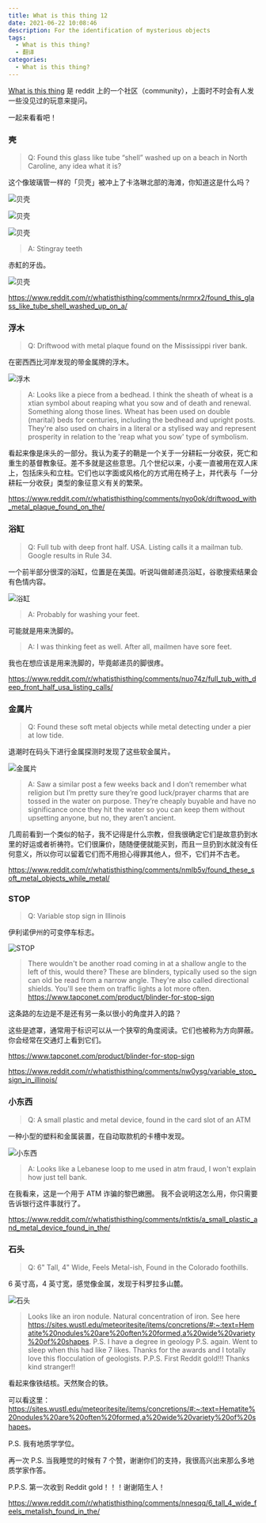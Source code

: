 ```yaml
---
title: What is this thing 12
date: 2021-06-22 10:08:46
description: For the identification of mysterious objects
tags:  
  - What is this thing?
  - 翻译
categories:
  - What is this thing?
---
```

[What is this thing](https://www.reddit.com/r/whatisthisthing/) 是 reddit 上的一个社区（community），上面时不时会有人发一些没见过的玩意来提问。

一起来看看吧！

<!-- more -->

### 壳

> Q: Found this glass like tube “shell” washed up on a beach in North Caroline, any idea what it is?

这个像玻璃管一样的「贝壳」被冲上了卡洛琳北部的海滩，你知道这是什么吗？

![贝壳](https://cdn.jsdelivr.net/gh/AemonCao/AemonCao.github.io@source/source/_posts/whatisthisthing-12/贝壳1.jpg)

![贝壳](https://cdn.jsdelivr.net/gh/AemonCao/AemonCao.github.io@source/source/_posts/whatisthisthing-12/贝壳2.jpg)

![贝壳](https://cdn.jsdelivr.net/gh/AemonCao/AemonCao.github.io@source/source/_posts/whatisthisthing-12/贝壳3.jpg)

> A: Stingray teeth

赤魟的牙齿。

![贝壳](https://cdn.jsdelivr.net/gh/AemonCao/AemonCao.github.io@source/source/_posts/whatisthisthing-12/贝壳4.jpg)

<https://www.reddit.com/r/whatisthisthing/comments/nrmrx2/found_this_glass_like_tube_shell_washed_up_on_a/>

### 浮木

> Q: Driftwood with metal plaque found on the Mississippi river bank.

在密西西比河岸发现的带金属牌的浮木。

![浮木](https://cdn.jsdelivr.net/gh/AemonCao/AemonCao.github.io@source/source/_posts/whatisthisthing-12/浮木.jpg)

> A: Looks like a piece from a bedhead. I think the sheath of wheat is a xtian symbol about reaping what you sow and of death and renewal. Something along those lines. Wheat has been used on double (marital) beds for centuries, including the bedhead and upright posts. They're also used on chairs in a literal or a stylised way and represent prosperity in relation to the 'reap what you sow' type of symbolism.

看起来像是床头的一部分。我认为麦子的鞘是一个关于一分耕耘一分收获，死亡和重生的基督教象征。差不多就是这些意思。几个世纪以来，小麦一直被用在双人床上，包括床头和立柱。它们也以字面或风格化的方式用在椅子上，并代表与「一分耕耘一分收获」类型的象征意义有关的繁荣。

<https://www.reddit.com/r/whatisthisthing/comments/nyo0ok/driftwood_with_metal_plaque_found_on_the/>

### 浴缸

> Q: Full tub with deep front half. USA. Listing calls it a mailman tub. Google results in Rule 34.

一个前半部分很深的浴缸，位置是在美国。听说叫做邮递员浴缸，谷歌搜索结果会有色情内容。

![浴缸](https://cdn.jsdelivr.net/gh/AemonCao/AemonCao.github.io@source/source/_posts/whatisthisthing-12/浴缸.jpg)

> A: Probably for washing your feet.

可能就是用来洗脚的。

> A: I was thinking feet as well. After all, mailmen have sore feet.

我也在想应该是用来洗脚的，毕竟邮递员的脚很疼。

<https://www.reddit.com/r/whatisthisthing/comments/nuo74z/full_tub_with_deep_front_half_usa_listing_calls/>

### 金属片

> Q: Found these soft metal objects while metal detecting under a pier at low tide.

退潮时在码头下进行金属探测时发现了这些软金属片。

![金属片](https://cdn.jsdelivr.net/gh/AemonCao/AemonCao.github.io@source/source/_posts/whatisthisthing-12/金属片.jpg)

> A: Saw a similar post a few weeks back and I don’t remember what religion but I’m pretty sure they’re good luck/prayer charms that are tossed in the water on purpose. They’re cheaply buyable and have no significance once they hit the water so you can keep them without upsetting anyone, but no, they aren’t ancient.

几周前看到一个类似的帖子，我不记得是什么宗教，但我很确定它们是故意扔到水里的好运或者祈祷符。它们很廉价，随随便便就能买到，而且一旦扔到水就没有任何意义，所以你可以留着它们而不用担心得罪其他人，但不，它们并不古老。

<https://www.reddit.com/r/whatisthisthing/comments/nmlb5v/found_these_soft_metal_objects_while_metal/>

### STOP

> Q: Variable stop sign in Illinois

伊利诺伊州的可变停车标志。

![STOP](https://cdn.jsdelivr.net/gh/AemonCao/AemonCao.github.io@source/source/_posts/whatisthisthing-12/STOP.jpg)

> There wouldn't be another road coming in at a shallow angle to the left of this, would there?
> These are blinders, typically used so the sign can old be read from a narrow angle. They're also called directional shields. You'll see them on traffic lights a lot more often.
> <https://www.tapconet.com/product/blinder-for-stop-sign>

这条路的左边是不是还有另一条以很小的角度并入的路？

这些是遮罩，通常用于标识可以从一个狭窄的角度阅读。它们也被称为方向屏蔽。你会经常在交通灯上看到它们。

<https://www.tapconet.com/product/blinder-for-stop-sign>

<https://www.reddit.com/r/whatisthisthing/comments/nw0ysg/variable_stop_sign_in_illinois/>

### 小东西

> Q: A small plastic and metal device, found in the card slot of an ATM

一种小型的塑料和金属装置，在自动取款机的卡槽中发现。

![小东西](https://cdn.jsdelivr.net/gh/AemonCao/AemonCao.github.io@source/source/_posts/whatisthisthing-12/小东西.jpg)

> A: Looks like a Lebanese loop to me used in atm fraud, I won't explain how just tell bank.

在我看来，这是一个用于 ATM 诈骗的黎巴嫩圈。 我不会说明这怎么用，你只需要告诉银行这件事就行了。

<https://www.reddit.com/r/whatisthisthing/comments/ntktis/a_small_plastic_and_metal_device_found_in_the/>

### 石头

> Q: 6" Tall, 4" Wide, Feels Metal-ish, Found in the Colorado foothills.

6 英寸高，4 英寸宽，感觉像金属，发现于科罗拉多山麓。

![石头](https://cdn.jsdelivr.net/gh/AemonCao/AemonCao.github.io@source/source/_posts/whatisthisthing-12/石头.jpg)

> Looks like an iron nodule. Natural concentration of iron.
> See here <https://sites.wustl.edu/meteoritesite/items/concretions/#:~:text=Hematite%20nodules%20are%20often%20formed,a%20wide%20variety%20of%20shapes>.
> P.S. I have a degree in geology
> P.S. again. Went to sleep when this had like 7 likes. Thanks for the awards and I totally love this flocculation of geologists.
> P.P.S. First Reddit gold!!! Thanks kind stranger!!

看起来像铁结核。天然聚合的铁。

可以看这里：<https://sites.wustl.edu/meteoritesite/items/concretions/#:~:text=Hematite%20nodules%20are%20often%20formed,a%20wide%20variety%20of%20shapes>。

P.S. 我有地质学学位。

再一次 P.S. 当我睡觉的时候有 7 个赞，谢谢你们的支持，我很高兴出来那么多地质学家作答。

P.P.S. 第一次收到 Reddit gold！！！谢谢陌生人！

<https://www.reddit.com/r/whatisthisthing/comments/nnesqq/6_tall_4_wide_feels_metalish_found_in_the/>
